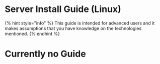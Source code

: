# Server Install Guide (Linux)

{% hint style="info" %}
This guide is intended for advanced users and it makes assumptions that you have knowledge on the technologies mentioned.
{% endhint %}

# Currently no Guide
